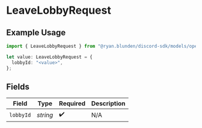 # LeaveLobbyRequest

## Example Usage

```typescript
import { LeaveLobbyRequest } from "@ryan.blunden/discord-sdk/models/operations";

let value: LeaveLobbyRequest = {
  lobbyId: "<value>",
};
```

## Fields

| Field              | Type               | Required           | Description        |
| ------------------ | ------------------ | ------------------ | ------------------ |
| `lobbyId`          | *string*           | :heavy_check_mark: | N/A                |